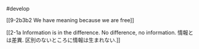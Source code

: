 #develop 

[[9-2b3b2 We have meaning because we are free]]

[[2-1a Information is in the difference. No difference, no information. 情報とは差異. 区別のないところに情報は生まれない.]]